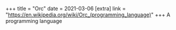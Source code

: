 +++
title = "Orc"
date = 2021-03-06
[extra]
link = "https://en.wikipedia.org/wiki/Orc_(programming_language)"
+++
A programming language

